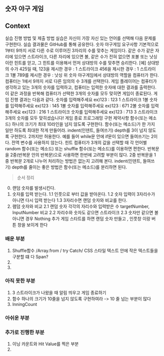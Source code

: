 ## 숫자 야구 게임 

## Context

실습 진행 방법 및 제출 방법
실습은 자신이 가장 자신 있는 언어를 선택해 다음 문제를 구현한다.
실습 결과물은 GitHub를 통해 공유한다.
숫자 야구게임
요구사항
기본적으로 1부터 9까지 서로 다른 수로 이루어진 3자리의 수를 맞추는 게임이다.
같은 수가 같은 자리에 있으면 스트라이크, 다른 자리에 있으면 볼, 같은 수가 전혀 없으면 포볼 또는 낫싱이란 힌트를 얻고, 그 힌트를 이용해서 먼저 상대방의 수를 맞추면 승리한다.
[예] 상대방의 수가 425일 때, 123을 제시한 경우 : 1 스트라이크 456을 제시한 경우 : 1 스트라이크 1볼 789를 제시한 경우 : 낫싱
위 숫자 야구게임에서 상대방의 역할을 컴퓨터가 한다. 컴퓨터는 1에서 9까지 서로 다른 임의의 수 3개를 선택한다. 게임 플레이어는 컴퓨터가 생각하고 있는 3개의 숫자를 입력하고, 컴퓨터는 입력한 숫자에 대한 결과를 출력한다.
이 같은 과정을 반복해 컴퓨터가 선택한 3개의 숫자를 모두 맞히면 게임이 종료된다.
게임 진행 결과는 다음과 같다.
숫자를 입력해주세요 ex)123 : 123
1 스트라이크 1볼 
숫자를 입력해주세요 ex)123 : 145
1볼 
숫자를 입력해주세요 ex)123 : 671
2볼 
숫자를 입력해주세요 ex)123 : 216
1 스트라이크 
숫자를 입력해주세요 ex)123 : 713
3 스트라이크 
3개의 숫자를 모두 맞히셨습니다! 게임 종료
프로그래밍 구현 제약사항
함수(또는 메소드) 하나의 크기가 최대 10라인을 넘지 않도록 구현한다.
함수(또는 메소드)가 한 가지 일만 하도록 최대한 작게 만들어라.
indent(인덴트, 들여쓰기) depth를 3이 넘지 않도록 구현한다. 2까지만 허용한다.
예를 들어 while문 안에 if문이 있으면 들여쓰기는 2이다.
전역 변수를 사용하지 않는다.
힌트
컴퓨터가 3개의 값을 선택할 때 각 언어별 random 함수(또는 메소드) 또는 shuffle 함수(또는 메소드)를 이용하면 편한다.
반복문을 2중(반복문 안의 반복문)으로 사용하면 한번에 고려할 부분이 많다. 2중 반복문을 1중 반복문 2개로 나누어 처리하는 방법은 없는지 고려해 본다.
indent(인덴트, 들여쓰기) depth를 줄이는 좋은 방법은 함수(또는 메소드)를 분리하면 된다.


> 순서 정리 

0. 랜덤 숫자를 발생시킨다.
1. 숫자를 입력 받는다.
1.1 인풋으로 부터 값을 받아온다.
1.2 숫자 입력이 3자리수가 아니면 다시 입력 받는다
1.3 3자리수면 랜덤 숫자와 비교를 한다.
2. 램덤 숫자와 비교 
2.1 랜덤 숫자 각각의 자리수와 입력받은 수 targetNumber, InputNumber 비교 
2.2 자리수와 숫자도 같으면 스트라이크 
2.3 숫자만 같으면 볼 아니면 경우 Nothing
추가 게임 스타트를 하면 랜덤 숫자 만들고 , 인풋창 이랑 버튼 창을 보이게 한다


### 배운 부분 

1. Shuffle함수 /Array.from / try Catch/  CSS 스타일 텍스트 안에 작은 텍스트들을 구분할 떄 다 Span?
3. 
4.

### 아직 못한 부분 

1. 3 스트라이크가 나왔을 때 알림 띄우고 게임 종료하기 
2. 함수 하나의 크기가 10줄을 넘지 않도록 구현하여라 -> 10 줄 넘는 부분이 많다
3. InningCount 

### 아쉬운 부분

### 추가로 진행한 부분 

1. 이닝 카운트와 Hit Value를 찍은 부분 
2. 



